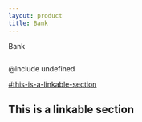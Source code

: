 ```yaml
---
layout: product
title: Bank
---
```

Bank

![]()

@include undefined

[\#this-is-a-linkable-section](#this-is-a-linkable-section)

## This is a linkable section